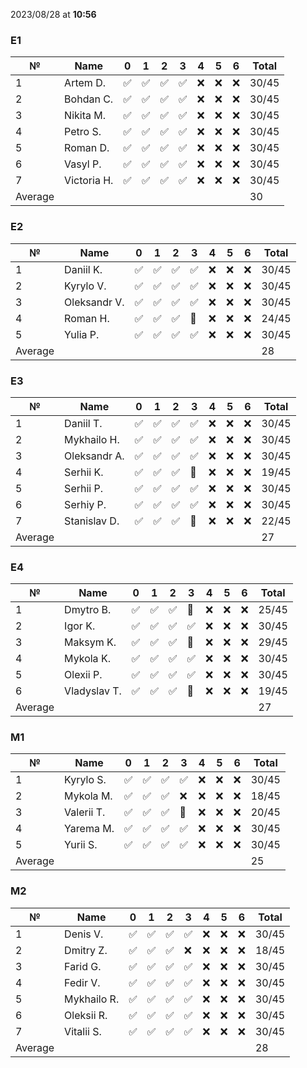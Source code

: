 2023/08/28 at **10:56**
### E1
|№|Name|0|1|2|3|4|5|6|Total|
|-----|-----|-----|-----|-----|-----|-----|-----|-----|-----|
|1|Artem D.|✅|✅|✅|✅|❌|❌|❌|30/45|
|2|Bohdan C.|✅|✅|✅|✅|❌|❌|❌|30/45|
|3|Nikita M.|✅|✅|✅|✅|❌|❌|❌|30/45|
|4|Petro S.|✅|✅|✅|✅|❌|❌|❌|30/45|
|5|Roman D.|✅|✅|✅|✅|❌|❌|❌|30/45|
|6|Vasyl P.|✅|✅|✅|✅|❌|❌|❌|30/45|
|7|Victoria H.|✅|✅|✅|✅|❌|❌|❌|30/45|
|Average|||||||||30||
### E2
|№|Name|0|1|2|3|4|5|6|Total|
|-----|-----|-----|-----|-----|-----|-----|-----|-----|-----|
|1|Daniil K.|✅|✅|✅|✅|❌|❌|❌|30/45|
|2|Kyrylo V.|✅|✅|✅|✅|❌|❌|❌|30/45|
|3|Oleksandr V.|✅|✅|✅|✅|❌|❌|❌|30/45|
|4|Roman H.|✅|✅|✅|🔄|❌|❌|❌|24/45|
|5|Yulia P.|✅|✅|✅|✅|❌|❌|❌|30/45|
|Average|||||||||28||
### E3
|№|Name|0|1|2|3|4|5|6|Total|
|-----|-----|-----|-----|-----|-----|-----|-----|-----|-----|
|1|Daniil T.|✅|✅|✅|✅|❌|❌|❌|30/45|
|2|Mykhailo H.|✅|✅|✅|✅|❌|❌|❌|30/45|
|3|Oleksandr A.|✅|✅|✅|✅|❌|❌|❌|30/45|
|4|Serhii K.|✅|✅|✅|🔄|❌|❌|❌|19/45|
|5|Serhii P.|✅|✅|✅|✅|❌|❌|❌|30/45|
|6|Serhiy P.|✅|✅|✅|✅|❌|❌|❌|30/45|
|7|Stanislav D.|✅|✅|✅|🔄|❌|❌|❌|22/45|
|Average|||||||||27||
### E4
|№|Name|0|1|2|3|4|5|6|Total|
|-----|-----|-----|-----|-----|-----|-----|-----|-----|-----|
|1|Dmytro B.|✅|✅|✅|🔄|❌|❌|❌|25/45|
|2|Igor K.|✅|✅|✅|✅|❌|❌|❌|30/45|
|3|Maksym K.|✅|✅|✅|🔄|❌|❌|❌|29/45|
|4|Mykola K.|✅|✅|✅|✅|❌|❌|❌|30/45|
|5|Olexii P.|✅|✅|✅|✅|❌|❌|❌|30/45|
|6|Vladyslav T.|✅|✅|✅|🔄|❌|❌|❌|19/45|
|Average|||||||||27||
### M1
|№|Name|0|1|2|3|4|5|6|Total|
|-----|-----|-----|-----|-----|-----|-----|-----|-----|-----|
|1|Kyrylo S.|✅|✅|✅|✅|❌|❌|❌|30/45|
|2|Mykola M.|✅|✅|✅|❌|❌|❌|❌|18/45|
|3|Valerii T.|✅|✅|✅|🔄|❌|❌|❌|20/45|
|4|Yarema M.|✅|✅|✅|✅|❌|❌|❌|30/45|
|5|Yurii S.|✅|✅|✅|✅|❌|❌|❌|30/45|
|Average|||||||||25||
### M2
|№|Name|0|1|2|3|4|5|6|Total|
|-----|-----|-----|-----|-----|-----|-----|-----|-----|-----|
|1|Denis V.|✅|✅|✅|✅|❌|❌|❌|30/45|
|2|Dmitry Z.|✅|✅|✅|❌|❌|❌|❌|18/45|
|3|Farid G.|✅|✅|✅|✅|❌|❌|❌|30/45|
|4|Fedir V.|✅|✅|✅|✅|❌|❌|❌|30/45|
|5|Mykhailo R.|✅|✅|✅|✅|❌|❌|❌|30/45|
|6|Oleksii R.|✅|✅|✅|✅|❌|❌|❌|30/45|
|7|Vitalii S.|✅|✅|✅|✅|❌|❌|❌|30/45|
|Average|||||||||28||
